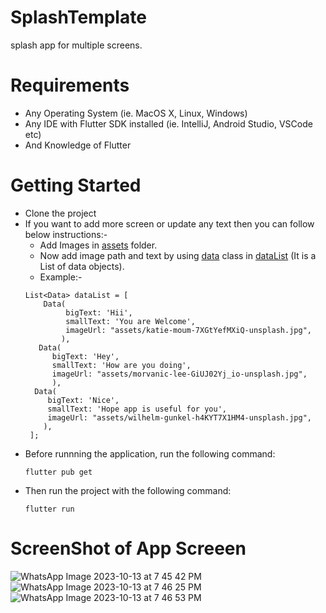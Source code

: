 # SplashTemplate

splash app for multiple screens.


# Requirements
- Any Operating System (ie. MacOS X, Linux, Windows)
- Any IDE with Flutter SDK installed (ie. IntelliJ, Android Studio, VSCode etc)
- And Knowledge of Flutter

# Getting Started
- Clone the project
-  If you want to add more screen or update any text then you can follow below instructions:- 
   - Add Images in [assets](./assets/) folder.
   - Now add image path and text by using [data](./lib/resources/getdata.dart) class in [dataList](./lib/resources/inputimageandtext.dart) (It is a List of data objects).
   - Example:-
   ```
   List<Data> dataList = [
       Data(
            bigText: 'Hii',
            smallText: 'You are Welcome',
            imageUrl: "assets/katie-moum-7XGtYefMXiQ-unsplash.jpg",
           ),
      Data(
         bigText: 'Hey',
         smallText: 'How are you doing',
         imageUrl: "assets/morvanic-lee-GiUJ02Yj_io-unsplash.jpg",
         ),
     Data(
        bigText: 'Nice',
        smallText: 'Hope app is useful for you',
        imageUrl: "assets/wilhelm-gunkel-h4KYT7X1HM4-unsplash.jpg",
       ),
    ];
   ```
- Before runnning the application, run the following command:
  ```
  flutter pub get
  ```
- Then run the project with the following command:
  ```
  flutter run
  ```

 # ScreenShot of App Screeen
![WhatsApp Image 2023-10-13 at 7 45 42 PM](https://github.com/Ramsthr/splashtemplate/assets/42464973/973e992d-50bd-468e-bfe7-f0248a891489 )
![WhatsApp Image 2023-10-13 at 7 46 25 PM](https://github.com/Ramsthr/splashtemplate/assets/42464973/856be725-45c1-4646-a3e2-1dc9093292c4)
![WhatsApp Image 2023-10-13 at 7 46 53 PM](https://github.com/Ramsthr/splashtemplate/assets/42464973/53884603-3596-4b5b-936f-0faecabb1f46)

 
